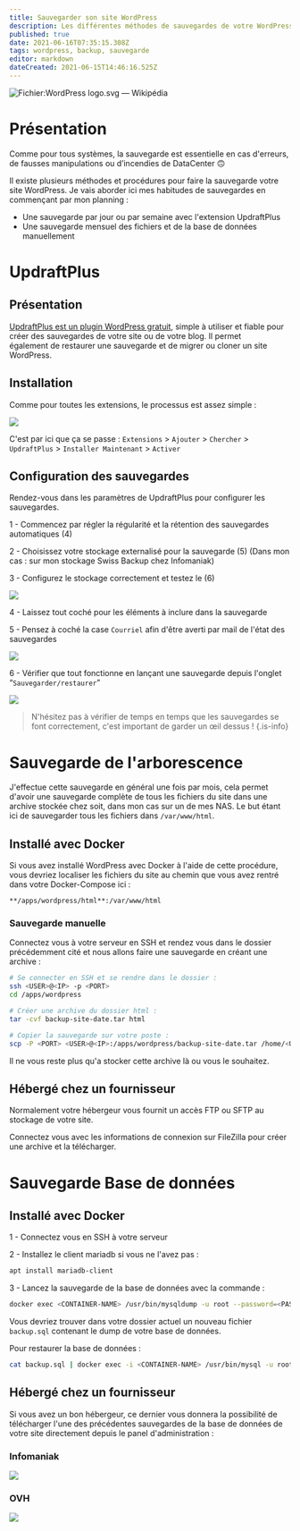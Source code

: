 ```yaml
---
title: Sauvegarder son site WordPress
description: Les différentes méthodes de sauvegardes de votre WordPress
published: true
date: 2021-06-16T07:35:15.308Z
tags: wordpress, backup, sauvegarde
editor: markdown
dateCreated: 2021-06-15T14:46:16.525Z
---
```


![Fichier:WordPress logo.svg — Wikipédia](https://upload.wikimedia.org/wikipedia/commons/thumb/2/20/WordPress_logo.svg/1200px-WordPress_logo.svg.png)

# Présentation

Comme pour tous systèmes, la sauvegarde est essentielle en cas d'erreurs, de fausses manipulations ou d’incendies de DataCenter 🙃

Il existe plusieurs méthodes et procédures pour faire la sauvegarde votre site WordPress. Je vais aborder ici mes habitudes de sauvegardes en commençant par mon planning :

-   Une sauvegarde par jour ou par semaine avec l'extension UpdraftPlus
-   Une sauvegarde mensuel des fichiers et de la base de données manuellement

# UpdraftPlus

## Présentation

[UpdraftPlus est un plugin WordPress gratuit](https://fr.wordpress.org/plugins/updraftplus/), simple à utiliser et fiable pour créer des sauvegardes de votre site ou de votre blog. Il permet également de restaurer une sauvegarde et de migrer ou cloner un site WordPress.

## Installation

Comme pour toutes les extensions, le processus est assez simple : 

![](/images/wordpress/sauvegarde/wordpress_sauvegarde_1.png)

C'est par ici que ça se passe : `Extensions` > `Ajouter` > `Chercher` > `UpdraftPlus` > `Installer Maintenant` > `Activer`

## Configuration des sauvegardes

Rendez-vous dans les paramètres de UpdraftPlus pour configurer les sauvegardes. 

1 - Commencez par régler la régularité et la rétention des sauvegardes automatiques (4)

2 - Choisissez votre stockage externalisé pour la sauvegarde (5) (Dans mon cas : sur mon stockage Swiss Backup chez Infomaniak)

3 - Configurez le stockage correctement et testez le (6)

![](/images/wordpress/sauvegarde/wordpress_sauvegarde_2.png)

4 - Laissez tout coché pour les éléments à inclure dans la sauvegarde

5 - Pensez à coché la case `Courriel` afin d'être averti par mail de l'état des sauvegardes

![](/images/wordpress/sauvegarde/wordpress_sauvegarde_3.png)

6 - Vérifier que tout fonctionne en lançant une sauvegarde depuis l'onglet “`Sauvegarder/restaurer`”

![](/images/wordpress/sauvegarde/wordpress_sauvegarde_4.png)

> N'hésitez pas à vérifier de temps en temps que les sauvegardes se font correctement, c'est important de garder un œil dessus !
{.is-info}

# Sauvegarde de l'arborescence

J'effectue cette sauvegarde en général une fois par mois, cela permet d'avoir une sauvegarde complète de tous les fichiers du site dans une archive stockée chez soit, dans mon cas sur un de mes NAS. Le but étant ici de sauvegarder tous les fichiers dans `/var/www/html`.

## Installé avec Docker

Si vous avez installé WordPress avec Docker à l'aide de cette procédure, vous devriez localiser les fichiers du site au chemin que vous avez rentré dans votre Docker-Compose ici :

`**/apps/wordpress/html**:/var/www/html`

### Sauvegarde manuelle

Connectez vous à votre serveur en SSH et rendez vous dans le dossier précédemment cité et nous allons faire une sauvegarde en créant une archive :

```bash
# Se connecter en SSH et se rendre dans le dossier :
ssh <USER>@<IP> -p <PORT>
cd /apps/wordpress

# Créer une archive du dossier html :
tar -cvf backup-site-date.tar html

# Copier la sauvegarde sur votre poste :
scp -P <PORT> <USER>@<IP>:/apps/wordpress/backup-site-date.tar /home/<USER>/Téléchargements
```

Il ne vous reste plus qu'a stocker cette archive là ou vous le souhaitez.

## Hébergé chez un fournisseur

Normalement votre hébergeur vous fournit un accès FTP ou SFTP au stockage de votre site.

Connectez vous avec les informations de connexion sur FileZilla pour créer une archive et la télécharger. 

# Sauvegarde Base de données

## Installé avec Docker

1 - Connectez vous en SSH à votre serveur

2 - Installez le client mariadb si vous ne l'avez pas : 

```bash
apt install mariadb-client
```

3 - Lancez la sauvegarde de la base de données avec la commande :

```bash
docker exec <CONTAINER-NAME> /usr/bin/mysqldump -u root --password=<PASSWORD-ROOT> <DATABASE-NAME> > backup.sql
```

Vous devriez trouver dans votre dossier actuel un nouveau fichier `backup.sql` contenant le dump de votre base de données. 

Pour restaurer la base de données :

```bash
cat backup.sql | docker exec -i <CONTAINER-NAME> /usr/bin/mysql -u root --password=<PASSWORD-ROOT> <DATABASE-NAME>
```

## Hébergé chez un fournisseur

Si vous avez un bon hébergeur, ce dernier vous donnera la possibilité de télécharger l'une des précédentes sauvegardes de la base de données de votre site directement depuis le panel d'administration :

### Infomaniak

![](/images/wordpress/sauvegarde/wordpress_sauvegarde_5.png)

### OVH

![](/images/wordpress/sauvegarde/wordpress_sauvegarde_6.png)